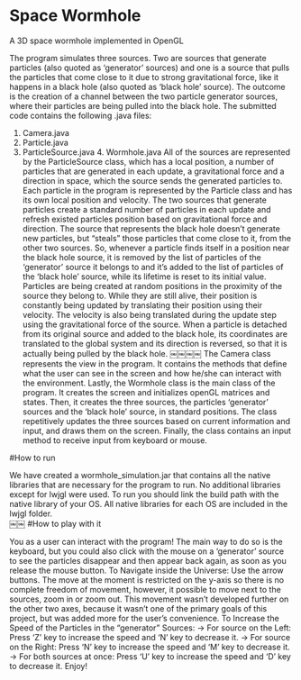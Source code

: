 # Space Wormhole
A  3D space wormhole implemented in OpenGL 


The program simulates three sources. Two are sources that generate particles (also quoted as ‘generator’ sources) and one is a source that pulls the particles that come close to it due to strong gravitational force, like it happens in a black hole (also quoted as ‘black hole’ source). The outcome is the creation of a channel between the two particle generator sources, where their particles are being pulled into the black hole.
The submitted code contains the following .java files:
1. Camera.java
2. Particle.java
3. ParticleSource.java 4. Wormhole.java
All of the sources are represented by the ParticleSource class, which has a local position, a number of particles that are generated in each update, a gravitational force and a direction in space, which the source sends the generated particles to. Each particle in the program is represented by the Particle class and has its own local position and velocity.
The two sources that generate particles create a standard number of particles in each update and refresh existed particles position based on gravitational force and direction. The source that represents the black hole doesn’t generate new particles, but “steals” those particles that come close to it, from the other two sources. So, whenever a particle finds itself in a position near the black hole source, it is removed by the list of particles of the ‘generator’ source it belongs to and it’s added to the list of particles of the ‘black hole’ source, while its lifetime is reset to its initial value.
Particles are being created at random positions in the proximity of the source they belong to. While they are still alive, their position is constantly being updated by translating their position using their velocity. The velocity is also being translated during the update step using the gravitational force of the source.
When a particle is detached from its original source and added to the black hole, its coordinates are translated to the global system and its direction is reversed, so that it is actually being pulled by the black hole.
￼￼￼￼
The Camera class represents the view in the program. It contains the methods that define what the user can see in the screen and how he/she can interact with the environment.
Lastly, the Wormhole class is the main class of the program. It creates the screen and initializes openGL matrices and states. Then, it creates the three sources, the particles ‘generator’ sources and the ‘black hole’ source, in standard positions. The class repetitively updates the three sources based on current information and input, and draws them on the screen. Finally, the class contains an input method to receive input from keyboard or mouse.

#How to run

We have created a wormhole_simulation.jar that contains all the native libraries that are necessary for the program to run. No additional libraries except for lwjgl were used. To run you should link the build path with the native library of your OS. All native libraries for each OS are included in the lwjgl folder.  
￼￼
#How to play with it

You as a user can interact with the program! The main way to do so is the keyboard, but you could also click with the mouse on a ‘generator’ source to see the particles disappear and then appear back again, as soon as you release the mouse button.
To Navigate inside the Universe:
Use the arrow buttons. The move at the moment is restricted on the y-axis so there is no complete freedom of movement, however, it possible to move next to the sources, zoom in or zoom out. This movement wasn’t developed further on the other two axes, because it wasn’t one of the primary goals of this project, but was added more for the user’s convenience.
To Increase the Speed of the Particles in the “generator” Sources:
 -> For source on the Left: Press ‘Z’ key to increase the speed and ‘N’ key to decrease it.
 -> For source on the Right: Press ‘N’ key to increase the speed and ‘M’ key to decrease it.
 -> For both sources at once: Press ‘U’ key to increase the speed and ‘D’ key to decrease it.
Enjoy!
